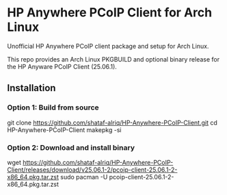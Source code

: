# HP Anywhere PCoIP Client for Arch Linux
Unofficial HP Anywhere PCoIP client package and setup for Arch Linux.

This repo provides an Arch Linux PKGBUILD and optional binary release for the HP Anyware PCoIP Client (25.06.1).

## Installation

### Option 1: Build from source

git clone https://github.com/shataf-alriq/HP-Anywhere-PCoIP-Client.git 
cd HP-Anywhere-PCoIP-Client
makepkg -si

### Option 2: Download and install binary

wget https://github.com/shataf-alriq/HP-Anywhere-PCoIP-Client/releases/download/v25.06.1-2/pcoip-client-25.06.1-2-x86_64.pkg.tar.zst
sudo pacman -U pcoip-client-25.06.1-2-x86_64.pkg.tar.zst
